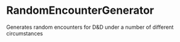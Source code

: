 # RandomEncounterGenerator
Generates random encounters for D&amp;D under a number of different circumstances
